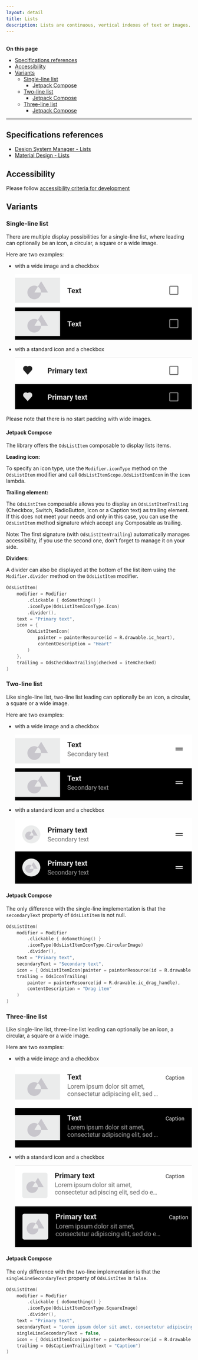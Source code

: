 ```yaml
---
layout: detail
title: Lists
description: Lists are continuous, vertical indexes of text or images.
---
```


<br>**On this page**

* [Specifications references](#specifications-references)
* [Accessibility](#accessibility)
* [Variants](#variants)
    * [Single-line list](#single-line-list)
        * [Jetpack Compose](#jetpack-compose)
    * [Two-line list](#two-line-list)
        * [Jetpack Compose](#jetpack-compose-1)
    * [Three-line list](#three-line-list)
        * [Jetpack Compose](#jetpack-compose-2)

---

## Specifications references

- [Design System Manager - Lists](https://system.design.orange.com/0c1af118d/p/09a804-lists/b/669743)
- [Material Design - Lists](https://material.io/components/lists/)

## Accessibility

Please follow [accessibility criteria for development](https://a11y-guidelines.orange.com/en/mobile/android/development/)

## Variants

### Single-line list

There are multiple display possibilities for a single-line list, where leading can optionally be an icon, a circular, a square or a wide image.

Here are two examples:

- with a wide image and a checkbox

  ![Lists single-line wide image](images/lists_single_line_wide_image_light.png) ![Lists single-line wide image dark](images/lists_single_line_wide_image_dark.png)

- with a standard icon and a checkbox

  ![Lists single-line](images/lists_single_line_light.png) ![Lists single-line dark](images/lists_single_line_dark.png)

Please note that there is no start padding with wide images.

#### Jetpack Compose

The library offers the `OdsListItem` composable to display lists items.

**Leading icon:**

To specify an icon type, use the `Modifier.iconType` method on the `OdsListItem` modifier and call `OdsListItemScope.OdsListItemIcon` in the `icon` lambda.

**Trailing element:**

The `OdsListItem` composable allows you to display an `OdsListItemTrailing` (Checkbox, Switch, RadioButton, Icon or a Caption text) as trailing element. If this does not meet your
needs and only in this case, you can use the `OdsListItem` method signature which accept any Composable as trailing.

Note: The first signature (with `OdsListItemTrailing`) automatically manages accessibility, if you use the second one, don't forget to manage it on your side.

**Dividers:**

A divider can also be displayed at the bottom of the list item using the `Modifier.divider` method on the `OdsListItem` modifier.

```kotlin
OdsListItem(
    modifier = Modifier
        .clickable { doSomething() }
        .iconType(OdsListItemIconType.Icon)
        .divider(),
    text = "Primary text",
    icon = {
        OdsListItemIcon(
            painter = painterResource(id = R.drawable.ic_heart),
            contentDescription = "Heart"
        )
    },
    trailing = OdsCheckboxTrailing(checked = itemChecked)
)
```

### Two-line list

Like single-line list, two-line list leading can optionally be an icon, a circular, a square or a wide image.

Here are two examples:

- with a wide image and a checkbox

  ![Lists two-line wide image](images/lists_two_line_wide_image_light.png) ![Lists two-line wide image dark](images/lists_two_line_wide_image_dark.png)

- with a standard icon and a checkbox

  ![Lists two-line](images/lists_two_line_light.png) ![Lists two-line dark](images/lists_two_line_dark.png)

#### Jetpack Compose

The only difference with the single-line implementation is that the `secondaryText` property of `OdsListItem` is not null.

```kotlin
OdsListItem(
    modifier = Modifier
        .clickable { doSomething() }
        .iconType(OdsListItemIconType.CircularImage)
        .divider(),
    text = "Primary text",
    secondaryText = "Secondary text",
    icon = { OdsListItemIcon(painter = painterResource(id = R.drawable.placeholder)) },
    trailing = OdsIconTrailing(
        painter = painterResource(id = R.drawable.ic_drag_handle),
        contentDescription = "Drag item"
    )
)
```

### Three-line list

Like single-line list, three-line list leading can optionally be an icon, a circular, a square or a wide image.

Here are two examples:

- with a wide image and a checkbox

  ![Lists three-line wide image](images/lists_three_line_wide_image_light.png) ![Lists three-line wide image dark](images/lists_three_line_wide_image_dark.png)

- with a standard icon and a checkbox

  ![Lists three-line](images/lists_three_line_light.png) ![Lists three-line dark](images/lists_three_line_dark.png)

#### Jetpack Compose

The only difference with the two-line implementation is that the `singleLineSecondaryText` property of `OdsListItem` is `false`.

```kotlin
OdsListItem(
    modifier = Modifier
        .clickable { doSomething() }
        .iconType(OdsListItemIconType.SquareImage)
        .divider(),
    text = "Primary text",
    secondaryText = "Lorem ipsum dolor sit amet, consectetur adipiscing elit, sed do eiusmod tempor.",
    singleLineSecondaryText = false,
    icon = { OdsListItemIcon(painter = painterResource(id = R.drawable.placeholder)) },
    trailing = OdsCaptionTrailing(text = "Caption")
)
```
